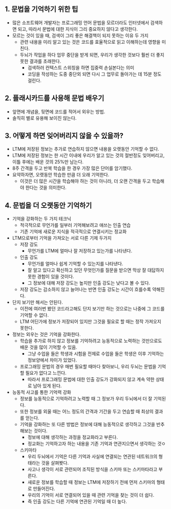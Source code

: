 ## 1. 문법을 기억하기 위한 팁

- 많은 소프트웨어 개발자는 프로그래밍 언어 문법을 모르더라도 인터넷에서 검색하면 되고, 따라서 문법에 대한 지식이 그리 중요하지 않다고 생각한다.
- 모르는 것이 있을 때, 검색이 그리 좋은 해결책이 되지 못하는 이유 두 가지
  - 관련 내용을 미리 알고 있는 것은 코드를 효율적으로 읽고 이해하는데 영향을 미친다.
  - 두뇌가 작업을 하다 업무 중단을 받게 되면, 우리가 생각한 것보다 훨씬 더 좋지못한 결과를 초래한다.
    - 검색하러 컨텍스트 스위칭을 하면 집중력 손실본다는 의미
    - 코딩을 작성하는 도중 중단외 되면 다시 그 업무로 돌아가는 데 15분 정도 걸린다.

## 2. 플래시카드를 사용해 문법 배우기

- 앞면에 개념을, 뒷면에 코드를 적어서 외우는 방법.
- 솔직히 별로 유용해 보이진 않는다.

## 3. 어떻게 하면 잊어버리지 않을 수 있을까?

- LTM에 저장된 정보는 추가로 연습하지 않으면 내용을 오랫동안 기억할 수 없다.
- LTM에 저장된 정보는 한 시간 이내에 우리가 알고 있는 것의 절반정도 잊어버리고, 이틀 후에는 배운 것의 25%만 남는다.
- 8주 간격을 두고 반복 학습을 한 경우 가장 많은 단어를 암기했다.
- 요약하자면, 오랫동안 학습한 만큼 더 오래 기억한다.
  - 이것은 더 많은 시간을 학습해야 하는 것이 아니라, 더 오랜 간격을 두고 학습해야 한다는 것을 의미한다.

## 4. 문법을 더 오랫동안 기억하기

- 기억을 강화하는 두 가지 테크닉
  - 적극적으로 무언가를 일부러 기억해보려고 애쓰는 인출 연습
  - 기존 기억에 새로운 지식을 적극적으로 연결시키는 정교화
- LTM으로부터 기억을 가져오는 서로 다른 기제 두가지
  - 저장 강도
    - 무언가를 LTM에 얼마나 잘 저장하고 있는가를 나타낸다.
  - 인출 강도
    - 무언가를 얼마나 쉽게 기억할 수 있는지를 나타낸다.
    - 잘 알고 있다고 확신하고 있던 무엇인가를 질문을 받으면 막상 잘 대답하지 못한 경험이 있을 것이다.
    - 그 정보에 대해 저장 강도는 높지만 인출 강도는 낮다고 볼 수 있다.
  - 저장 강도는 감소하지 않고 늘어나는 반면 인출 강도는 시간이 흐를수록 약해진다.
- 단지 보기만 해서는 안된다.
  - 이전에 여러번 봤던 코드라고해도 단지 보기만 하는 것으로는 나중에 그 코드를 기억할 수 없다.
  - LTM 어딘가에 정보가 저장되어 있지만 그것을 필요로 할 때는 정작 가져오지 못한다.
- 정보는 외우는 것은 기억을 강화한다.
  - 학습을 추가로 하지 않고 정보를 기억하려고 능동적으로 노력하는 것만으로도 배운 것을 많이 기억할 수 있음.
    - 그냥 수업을 들은 학생과 시험을 전제로 수업을 들은 학생은 이후 기억하는 정보양에서 차이가 있었다.
  - 프로그래밍 문법의 경우 매번 필요할 때마다 찾아보니, 우리 두뇌는 문법을 기억할 필요가 없다고 느낀다.
    - 따라서 프로그래밍 문법에 대한 인출 강도가 강화되지 않고 계속 약한 상태로 남아 있게 된다.
- 능동적 사고를 통한 기억력 강화
  - 정보를 능동적으로 기억하려고 노력할 때 그 정보가 우리 두뇌에서 더 잘 기억된다.
  - 또한 정보를 외울 때는 어느 정도의 간격과 기간을 두고 연습할 때 최상의 결과를 얻는다.
  - 기억을 강화하는 또 다른 방법은 정보에 대해 능동적으로 생각하고 그것을 반추해보는 것이다.
    - 정보에 대해 생각하는 과정을 정교화라고 부른다.
    - 정교화는 기억하고자 하는 내용을 기존 기억과 연관지으면서 생각하는 것ㅇ
  - 스키마타
    - 우리 두뇌에서 기억은 다른 기억과 사실에 연결되는 연관된 네트워크의 형태라는 것을 살펴봣다.
    - 사고나 생각이 서로 관련되어 조직된 방식을 스키마 또는 스키마타라고 부른다.
    - 새로운 정보를 학습할 때 정보는 LTM에 저장하기 전에 먼저 스키마의 형태로 만들어진다.
    - 우리의 기억이 서로 연결되어 있을 때 관련 기억을 찾는 것이 더 쉽다.
    - 즉 인출 강도는 다른 기억에 연관된 기억일 때 더 높다.
